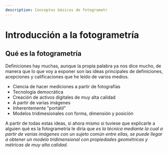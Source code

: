 ```yaml
---
description: Conceptos básicos de fotogrametr
---
```


# Introducción a la fotogrametría

## Qué es la fotogrametría

Definiciones hay muchas, aunque la propia palabra ya nos dice mucho, de manera que lo que voy a exponer son las ideas principales de definiciones, acepciones y calificaciones que he leído de varios medios.

* Ciencia de hacer mediciones a partir de fotografías
* Tecnología democrática
* Creación de activos digitales de muy alta calidad
* A partir de varias imágenes
*  Inherentemente "portátil"
* Modelos tridimesionales con forma, dimensión y posición

A partir de todas estas ideas, si ahora mismo si tuviese que explicarle a alguien qué es la fotogrametría le diría que _es la técnica mediante la cual a partir de varias imágenes con un sujeto común entre ellas, se puede llegar a obtener un modelo tridimensional con propiedades geométricas y métricas de muy alta calidad._







